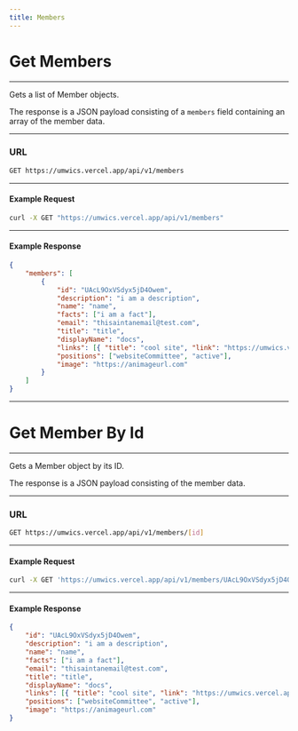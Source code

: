 ```yaml
---
title: Members
---
```


# Get Members

---

Gets a list of Member objects.

The response is a JSON payload consisting of a `members` field containing an array of the member data.

---

### URL

```bash
GET https://umwics.vercel.app/api/v1/members
```

---

#### Example Request

```bash
curl -X GET "https://umwics.vercel.app/api/v1/members"
```

---

#### Example Response

```json
{
    "members": [
        {
            "id": "UAcL9OxVSdyx5jD4Owem",
            "description": "i am a description",
            "name": "name",
            "facts": ["i am a fact"],
            "email": "thisaintanemail@test.com",
            "title": "title",
            "displayName": "docs",
            "links": [{ "title": "cool site", "link": "https://umwics.vercel.app" }],
            "positions": ["websiteCommittee", "active"],
            "image": "https://animageurl.com"
        }
    ]
}
```

---

# Get Member By Id

---

Gets a Member object by its ID.

The response is a JSON payload consisting of the member data.

---

### URL

```bash
GET https://umwics.vercel.app/api/v1/members/[id]
```

---

#### Example Request

```bash
curl -X GET 'https://umwics.vercel.app/api/v1/members/UAcL9OxVSdyx5jD4Owem'
```

---

#### Example Response

```json
{
    "id": "UAcL9OxVSdyx5jD4Owem",
    "description": "i am a description",
    "name": "name",
    "facts": ["i am a fact"],
    "email": "thisaintanemail@test.com",
    "title": "title",
    "displayName": "docs",
    "links": [{ "title": "cool site", "link": "https://umwics.vercel.app" }],
    "positions": ["websiteCommittee", "active"],
    "image": "https://animageurl.com"
}
```
